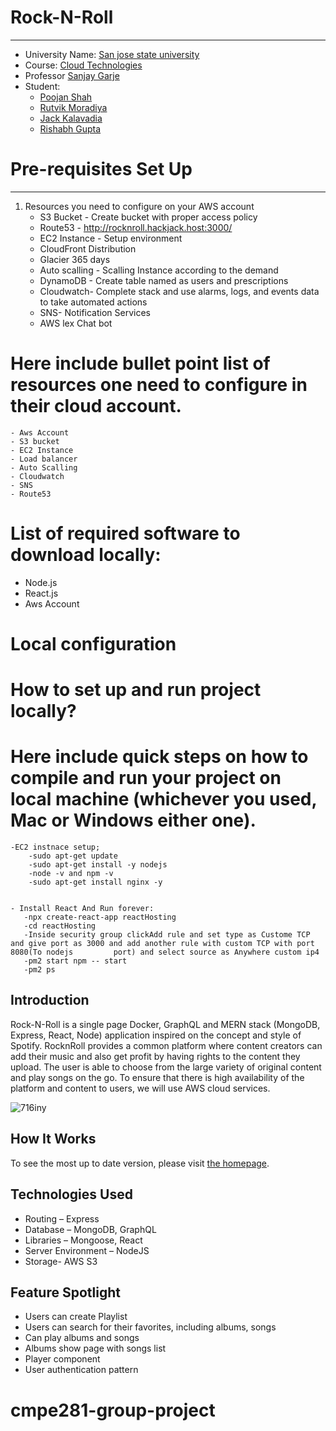# Rock-N-Roll
---------------------
- University Name: [San jose state university](http://www.sjsu.edu/)
- Course: [Cloud Technologies](http://info.sjsu.edu/web-dbgen/catalog/courses/CMPE281.html)
- Professor [Sanjay Garje](https://www.linkedin.com/in/sanjaygarje/)
- Student: 
  - [Poojan Shah](https://www.linkedin.com/in/poojan-shah-2aa8b5136/)
  - [Rutvik Moradiya](https://www.linkedin.com/in/rutvik-moradiya-a6989312a/)
  - [Jack Kalavadia](https://www.linkedin.com/)
  - [Rishabh Gupta](https://www.linkedin.com/in/rishabhgupta95/)
  


# Pre-requisites Set Up
-----------------------
1. Resources you need to configure on your AWS account
    - S3 Bucket - Create bucket with proper access policy
    - Route53 - http://rocknroll.hackjack.host:3000/
    - EC2 Instance - Setup environment
    - CloudFront Distribution
    - Glacier 365 days 
    - Auto scalling - Scalling Instance according to the demand
    - DynamoDB - Create table named as users and prescriptions
    - Cloudwatch- Complete stack and use alarms, logs, and events data to take automated actions
    - SNS- Notification Services
    - AWS lex Chat bot 

# Here include bullet point list of resources one need to configure in their cloud account. 
    - Aws Account
    - S3 bucket
    - EC2 Instance
    - Load balancer
    - Auto Scalling
    - Cloudwatch
    - SNS 
    - Route53
    
    
# List of required software to download locally:
 - Node.js
 - React.js
 - Aws Account
 

# Local configuration
# How to set up and run project locally?
# Here include quick steps on how to compile and run your project on local machine (whichever you used, Mac or Windows either one).

    -EC2 instnace setup;
        -sudo apt-get update
        -sudo apt-get install -y nodejs
        -node -v and npm -v
        -sudo apt-get install nginx -y
        
        
    - Install React And Run forever:
       -npx create-react-app reactHosting
       -cd reactHosting
       -Inside security group clickAdd rule and set type as Custome TCP and give port as 3000 and add another rule with custom TCP with port 8080(To nodejs         port) and select source as Anywhere custom ip4
       -pm2 start npm -- start
       -pm2 ps
    

## Introduction
Rock-N-Roll is a single page Docker, GraphQL and MERN stack (MongoDB, Express, React, Node) application inspired on the concept and style of Spotify. RocknRoll provides a common platform where content creators can add their music and also get profit by having rights to the content they upload. The user is able to choose from the large variety of original content and play songs on the go. To ensure that there is high availability of the platform and content to users, we will use AWS cloud services.

![716iny](https://user-images.githubusercontent.com/45978869/202560869-4301cb1f-6f92-4e95-b884-83daba89b7a6.gif)

## How It Works
To see the most up to date version, please visit [the homepage](http://rocknroll.hackjack.host:3000/).


## Technologies Used
* Routing – Express
* Database – MongoDB, GraphQL
* Libraries – Mongoose, React
* Server Environment – NodeJS
* Storage- AWS S3

## Feature Spotlight
* Users can create Playlist
* Users can search for their favorites, including albums, songs
* Can play albums and songs
* Albums show page with songs list
* Player component
* User authentication pattern

# cmpe281-group-project
